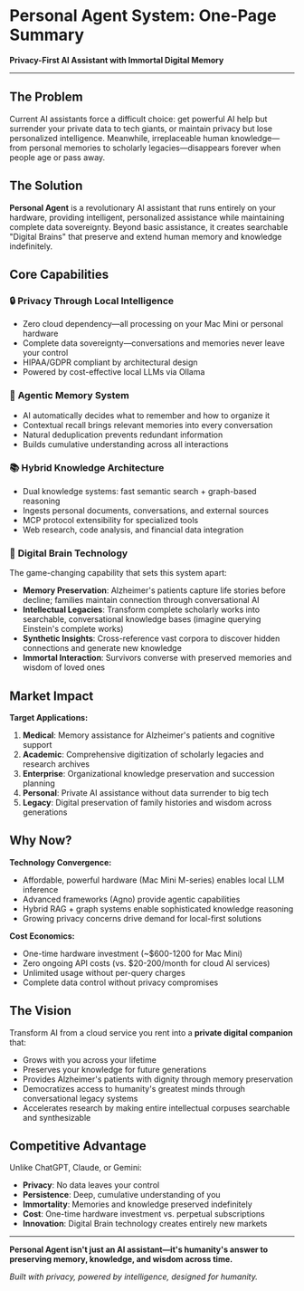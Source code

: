 # Personal Agent System: One-Page Summary

**Privacy-First AI Assistant with Immortal Digital Memory**

---

## The Problem

Current AI assistants force a difficult choice: get powerful AI help but surrender your private data to tech giants, or maintain privacy but lose personalized intelligence. Meanwhile, irreplaceable human knowledge—from personal memories to scholarly legacies—disappears forever when people age or pass away.

## The Solution

**Personal Agent** is a revolutionary AI assistant that runs entirely on your hardware, providing intelligent, personalized assistance while maintaining complete data sovereignty. Beyond basic assistance, it creates searchable "Digital Brains" that preserve and extend human memory and knowledge indefinitely.

## Core Capabilities

### 🔒 **Privacy Through Local Intelligence**
- Zero cloud dependency—all processing on your Mac Mini or personal hardware
- Complete data sovereignty—conversations and memories never leave your control
- HIPAA/GDPR compliant by architectural design
- Powered by cost-effective local LLMs via Ollama

### 🧠 **Agentic Memory System**
- AI automatically decides what to remember and how to organize it
- Contextual recall brings relevant memories into every conversation
- Natural deduplication prevents redundant information
- Builds cumulative understanding across all interactions

### 📚 **Hybrid Knowledge Architecture**
- Dual knowledge systems: fast semantic search + graph-based reasoning
- Ingests personal documents, conversations, and external sources
- MCP protocol extensibility for specialized tools
- Web research, code analysis, and financial data integration

### 💫 **Digital Brain Technology**
The game-changing capability that sets this system apart:

- **Memory Preservation**: Alzheimer's patients capture life stories before decline; families maintain connection through conversational AI
- **Intellectual Legacies**: Transform complete scholarly works into searchable, conversational knowledge bases (imagine querying Einstein's complete works)
- **Synthetic Insights**: Cross-reference vast corpora to discover hidden connections and generate new knowledge
- **Immortal Interaction**: Survivors converse with preserved memories and wisdom of loved ones

## Market Impact

**Target Applications:**
1. **Medical**: Memory assistance for Alzheimer's patients and cognitive support
2. **Academic**: Comprehensive digitization of scholarly legacies and research archives
3. **Enterprise**: Organizational knowledge preservation and succession planning
4. **Personal**: Private AI assistance without data surrender to big tech
5. **Legacy**: Digital preservation of family histories and wisdom across generations

## Why Now?

**Technology Convergence:**
- Affordable, powerful hardware (Mac Mini M-series) enables local LLM inference
- Advanced frameworks (Agno) provide agentic capabilities
- Hybrid RAG + graph systems enable sophisticated knowledge reasoning
- Growing privacy concerns drive demand for local-first solutions

**Cost Economics:**
- One-time hardware investment (~$600-1200 for Mac Mini)
- Zero ongoing API costs (vs. $20-200/month for cloud AI services)
- Unlimited usage without per-query charges
- Complete data control without privacy compromises

## The Vision

Transform AI from a cloud service you rent into a **private digital companion** that:
- Grows with you across your lifetime
- Preserves your knowledge for future generations
- Provides Alzheimer's patients with dignity through memory preservation
- Democratizes access to humanity's greatest minds through conversational legacy systems
- Accelerates research by making entire intellectual corpuses searchable and synthesizable

## Competitive Advantage

Unlike ChatGPT, Claude, or Gemini:
- **Privacy**: No data leaves your control
- **Persistence**: Deep, cumulative understanding of you
- **Immortality**: Memories and knowledge preserved indefinitely
- **Cost**: One-time hardware investment vs. perpetual subscriptions
- **Innovation**: Digital Brain technology creates entirely new markets

---

**Personal Agent isn't just an AI assistant—it's humanity's answer to preserving memory, knowledge, and wisdom across time.**

*Built with privacy, powered by intelligence, designed for humanity.*
